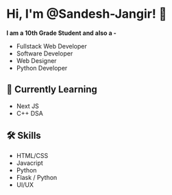 
# Hi, I'm @Sandesh-Jangir! 👋

**I am a 10th Grade Student and also a -**
- Fullstack Web Developer
- Software Developer
- Web Designer
- Python Developer

## 📝 Currently Learning
- Next JS
- C++ DSA

## 🛠 Skills
- HTML/CSS
- Javacript
- Python
- Flask / Python
- UI/UX
